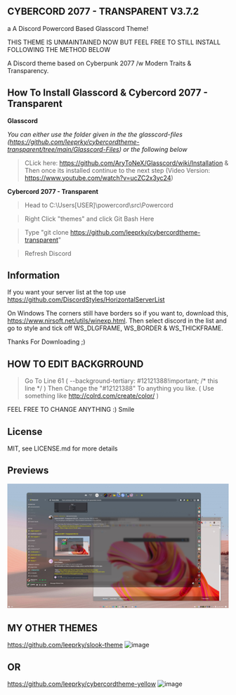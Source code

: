 ## CYBERCORD 2077 - TRANSPARENT V3.7.2
a A Discord Powercord Based Glasscord Theme!

THIS THEME IS UNMAINTAINED NOW BUT FEEL FREE TO STILL INSTALL FOLLOWING THE METHOD BELOW

A Discord theme based on Cyberpunk 2077 /w  Modern Traits & Transparency.

## How To Install Glasscord & Cybercord 2077 - Transparent

**Glasscord**

*You can either use the folder given in the the glasscord-files (https://github.com/leeprky/cybercordtheme-transparent/tree/main/Glasscord-Files) or the following below*
> CLick here: https://github.com/AryToNeX/Glasscord/wiki/Installation & Then once its installed continue to the next step 
(Video Version: https://www.youtube.com/watch?v=ucZC2x3yc24)

**Cybercord 2077 - Transparent**

> Head to C:\Users\[USER]\powercord\src\Powercord

> Right Click "themes" and click Git Bash Here

> Type "git clone https://github.com/leeprky/cybercordtheme-transparent"

> Refresh Discord

## Information

If you want your server list at the top use https://github.com/DiscordStyles/HorizontalServerList

On Windows The corners still have borders so if you want to, download this, https://www.nirsoft.net/utils/winexp.html.
Then select discord in the list and go to style and tick off WS_DLGFRAME, WS_BORDER & WS_THICKFRAME.

Thanks For Downloading ;)

## HOW TO EDIT BACKGRROUND

> Go To Line 61 ( 	--background-tertiary: #12121388!important; /* this line */ )
> Then Change the "#12121388" To anything you like. ( Use something like http://colrd.com/create/color/ )

FEEL FREE TO CHANGE ANYTHING :)
Smile

## License

MIT, see LICENSE.md for more details

## Previews

![preview](./previews/PreviewI.jpg)

## MY OTHER THEMES

https://github.com/leeprky/slook-theme
![image](https://user-images.githubusercontent.com/71296232/112064906-a3b89580-8b5b-11eb-93c3-9f3e4ed2bc73.png)

## OR

https://github.com/leeprky/cybercordtheme-yellow
![image](https://user-images.githubusercontent.com/71296232/112064949-b7fc9280-8b5b-11eb-89cd-687d58a47162.png)

